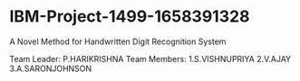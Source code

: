# IBM-Project-1499-1658391328
A Novel Method for Handwritten Digit Recognition System


  Team Leader:
   P.HARIKRISHNA
  Team Members:
   1.S.VISHNUPRIYA
   2.V.AJAY
   3.A.SARONJOHNSON
